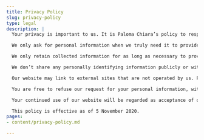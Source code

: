 ```yaml
---
title: Privacy Policy
slug: privacy-policy
type: legal
description: |
  Your privacy is important to us. It is Paloma Chiara’s policy to respect your privacy regarding any information we may collect from you across our website, https://www.palomachiara.com/, and other sites we own and operate.

  We only ask for personal information when we truly need it to provide a service to you. We collect it by fair and lawful means, with your knowledge and consent. We also let you know why we’re collecting it and how it will be used.

  We only retain collected information for as long as necessary to provide you with your requested service. What data we store, we’ll protect within commercially acceptable means to prevent loss and theft, as well as unauthorized access, disclosure, copying, use or modification.

  We don’t share any personally identifying information publicly or with third-parties, except when required to by law.

  Our website may link to external sites that are not operated by us. Please be aware that we have no control over the content and practices of these sites, and cannot accept responsibility or liability for their respective privacy policies.

  You are free to refuse our request for your personal information, with the understanding that we may be unable to provide you with some of your desired services.

  Your continued use of our website will be regarded as acceptance of our practices around privacy and personal information. If you have any questions about how we handle user data and personal information, feel free to contact us.

  This policy is effective as of 5 November 2020.
pages:
- content/privacy-policy.md

---
```

